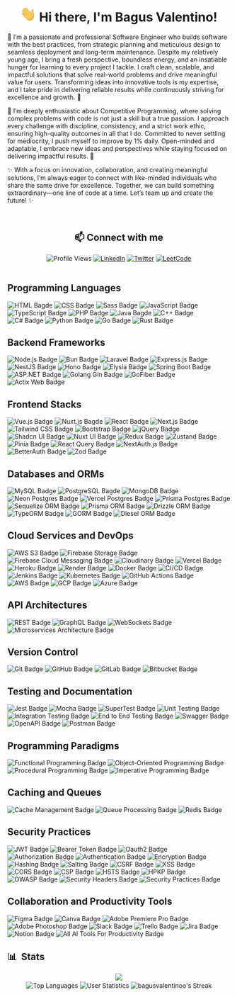 <h1 align="center"><img src="https://raw.githubusercontent.com/bagusvalentinoo/bagusvalentinoo/main/assets/images/wave.gif" height="35px"> Hi there, I'm Bagus Valentino!</h1>

<div align="left">
<p>🌟 I’m a passionate and professional Software Engineer who builds software with the best practices, from strategic planning and meticulous design to seamless deployment and long-term maintenance. Despite my relatively young age, I bring a fresh perspective, boundless energy, and an insatiable hunger for learning to every project I tackle. I craft clean, scalable, and impactful solutions that solve real-world problems and drive meaningful value for users. Transforming ideas into innovative tools is my expertise, and I take pride in delivering reliable results while continuously striving for excellence and growth. 🚀

🎯 I’m deeply enthusiastic about Competitive Programming, where solving complex problems with code is not just a skill but a true passion. I approach every challenge with discipline, consistency, and a strict work ethic, ensuring high-quality outcomes in all that I do. Committed to never settling for mediocrity, I push myself to improve by 1% daily. Open-minded and adaptable, I embrace new ideas and perspectives while staying focused on delivering impactful results. 🌱

✨ With a focus on innovation, collaboration, and creating meaningful solutions, I’m always eager to connect with like-minded individuals who share the same drive for excellence. Together, we can build something extraordinary—one line of code at a time. Let’s team up and create the future! ✨

</p>
<br />
</div>

<div align="center">
  <h2>📫 Connect with me</h2>
  <img alt="Profile Views" height="25px" src="https://komarev.com/ghpvc/?username=bagusvalentinoo&label=Profile%20views&color=0e75b6&style=flat" />
  <a href="https://www.linkedin.com/in/bagus-valentino/" target="_blank"><img alt="LinkedIn" src="https://custom-icon-badges.demolab.com/badge/LinkedIn-0A66C2?logo=linkedin-white&logoColor=fff" height="25px"></a>
  <a href="https://x.com/bagusvalentinoo" target="_blank"><img alt="Twitter" src="https://img.shields.io/badge/Twitter-000000?style=flat&logo=x&logoColor=white" height="25px"></a>
  <a href="https://leetcode.com/u/bagusvalentino/" target="_blank"><img alt="LeetCode" src="https://img.shields.io/badge/-LeetCode-FFA116?style=flat&logo=LeetCode&logoColor=black" height="25px"></a>
</div>

<br />

## Programming Languages

<div align="left">
  <img alt="HTML Bagde" src="https://img.shields.io/badge/HTML-%23E34F26.svg?logo=html5&logoColor=white" height="25px">
  <img alt="CSS Badge" src="https://img.shields.io/badge/CSS-1572B6?logo=css3&logoColor=fff" height="25px">
  <img alt="Sass Badge" src="https://img.shields.io/badge/Sass-C69?logo=sass&logoColor=fff" height="25px">
  <img alt="JavaScript Badge" src="https://img.shields.io/badge/JavaScript-F7DF1E?logo=javascript&logoColor=000" height="25px">
  <img alt="TypeScript Badge" src="https://img.shields.io/badge/TypeScript-3178C6?logo=typescript&logoColor=fff" height="25px">
  <img alt="PHP Badge" src="https://img.shields.io/badge/php-%23777BB4.svg?&logo=php&logoColor=white" height="25px">
  <img alt="Java Bagde" src="https://img.shields.io/badge/Java-%23ED8B00.svg?logo=openjdk&logoColor=white" height="25px">
  <img alt="C++ Badge" src="https://img.shields.io/badge/C++-%2300599C.svg?logo=c%2B%2B&logoColor=white" height="25px">
  <img alt="C# Badge" src="https://custom-icon-badges.demolab.com/badge/C%23-%23239120.svg?logo=cshrp&logoColor=white" height="25px">
  <img alt="Python Badge" src="https://img.shields.io/badge/Python-3776AB?logo=python&logoColor=fff" height="25px">
  <img alt="Go Badge" src="https://img.shields.io/badge/Go-%2300ADD8.svg?&logo=go&logoColor=white" height="25px">
  <img alt="Rust Badge" src="https://img.shields.io/badge/Rust-%23000000.svg?e&logo=rust&logoColor=white" height="25px">
</div>

## Backend Frameworks

<div align="left">
  <img alt="Node.js Badge" src="https://img.shields.io/badge/Node.js-6DA55F?logo=node.js&logoColor=white" height="25px">
  <img alt="Bun Badge" src="https://img.shields.io/badge/Bun-000?logo=bun&logoColor=fff" height="25px">
  <img alt="Laravel Badge" src="https://img.shields.io/badge/Laravel-%23FF2D20.svg?logo=laravel&logoColor=white" height="25px">
  <img alt="Express.js Badge" src="https://img.shields.io/badge/Express.js-%23404d59.svg?logo=express&logoColor=%2361DAFB" height="25px">
  <img alt="NestJS Badge" src="https://img.shields.io/badge/NestJS-%23E0234E.svg?logo=nestjs&logoColor=white" height="25px">
  <img alt="Hono Badge" src="https://img.shields.io/badge/Hono-E36002?logo=hono&logoColor=fff" height="25px">
  <img alt="Elysia Badge" src="https://img.shields.io/badge/Elysia-%23FF6B6B.svg?logo=elysia&logoColor=white" height="25px">
  <img alt="Spring Boot Badge" src="https://img.shields.io/badge/Spring%20Boot-%236DB33F.svg?logo=spring-boot&logoColor=white" height="25px">
  <img alt="ASP.NET Badge" src="https://img.shields.io/badge/ASP.NET-%23512BD4.svg?logo=dotnet&logoColor=white" height="25px">
  <img alt="Golang Gin Badge" src="https://img.shields.io/badge/Golang%20Gin-%2300ADD8.svg?logo=go&logoColor=white" height="25px">
  <img alt="GoFiber Badge" src="https://img.shields.io/badge/GoFiber-%2300ADD8.svg?logo=go&logoColor=white" height="25px">
  <img alt="Actix Web Badge" src="https://img.shields.io/badge/Actix%20Web-%23000000.svg?logo=rust&logoColor=white" height="25px">
</div>

## Frontend Stacks

<div align="left">
  <img alt="Vue.js Badge" src="https://img.shields.io/badge/Vue.js-4FC08D?logo=vuedotjs&logoColor=fff" height="25px">
  <img alt="Nuxt.js Bagde" src="https://img.shields.io/badge/Nuxt-002E3B?logo=nuxt&logoColor=#00DC82" height="25px">
  <img alt="React Badge" src="https://img.shields.io/badge/React-%2320232a.svg?logo=react&logoColor=%2361DAFB" height="25px">
  <img alt="Next.js Badge" src="https://img.shields.io/badge/Next.js-black?logo=next.js&logoColor=white" height="25px">
  <img alt="Tailwind CSS Badge" src="https://img.shields.io/badge/Tailwind%20CSS-%2338B2AC.svg?logo=tailwind-css&logoColor=white" height="25px">
  <img alt="Bootstrap Badge" src="https://img.shields.io/badge/Bootstrap-7952B3?logo=bootstrap&logoColor=fff" height="25px">
  <img alt="jQuery Badge" src="https://img.shields.io/badge/jQuery-0769AD?logo=jquery&logoColor=fff" height="25px">
  <img alt="Shadcn UI Badge" src="https://img.shields.io/badge/shadcn%2Fui-000?logo=shadcnui&logoColor=fff" height="25px">
  <img alt="Nuxt UI Badge" src="https://img.shields.io/badge/nuxt%20ui-000000?style=for-the-badge&logo=nuxt&logoColor=white" height="25px">
  <img alt="Redux Badge" src="https://img.shields.io/badge/Redux-764ABC?logo=redux&logoColor=fff" height="25px">
  <img alt="Zustand Badge" src="https://img.shields.io/badge/zustand-%23007ACC.svg?style=for-the-badge&logo=zustand&logoColor=white" height="25px">
  <img alt="Pinia Badge" src="https://img.shields.io/badge/pinia-%23FFC107.svg?style=for-the-badge&logo=pinia&logoColor=black" height="25px">
  <img alt="React Query Badge" src="https://img.shields.io/badge/react%20query-%23FF4154.svg?style=for-the-badge&logo=reactquery&logoColor=white" height="25px">
  <img alt="NextAuth.js Badge" src="https://img.shields.io/badge/nextauth.js-%23000000.svg?style=for-the-badge&logo=nextauth&logoColor=white" height="25px">
  <img alt="BetterAuth Badge" src="https://img.shields.io/badge/better%20auth-%23000000.svg?style=for-the-badge&logo=nextauth&logoColor=white" height="25px">
  <img alt="Zod Badge" src="https://img.shields.io/badge/zod-%2300ADD8.svg?style=for-the-badge&logo=zod&logoColor=white" height="25px">
</div>

## Databases and ORMs

<div align="left">
  <img alt="MySQL Badge" src="https://img.shields.io/badge/MySQL-4479A1?logo=mysql&logoColor=fff" height="25px">
  <img alt="PostgreSQL Bagde" src="https://img.shields.io/badge/Postgres-%23316192.svg?logo=postgresql&logoColor=white" height="25px">
  <img alt="MongoDB Badge" src="https://img.shields.io/badge/MongoDB-%234ea94b.svg?logo=mongodb&logoColor=white" height="25px">
  <img alt="Neon Postgres Badge" src="https://img.shields.io/badge/Neon%20Postgres-316192?style=flat&logo=neonpostgres&logoColor=white" height="25px">
  <img alt="Vercel Postgres Badge" src="https://img.shields.io/badge/Vercel%20Postgres-000000?style=flat&logo=vercelpostgres&logoColor=white" height="25px">
  <img alt="Prisma Postgres Badge" src="https://img.shields.io/badge/Prisma%20Postgres-316192?style=flat&logo=prismapostgres&logoColor=white" height="25px">
  <img alt="Sequelize ORM Badge" src="https://img.shields.io/badge/sequelize%20orm-%23E10098.svg?style=for-the-badge&logo=sequelize&logoColor=white" height="25px">
  <img alt="Prisma ORM Badge" src="https://img.shields.io/badge/prisma%20orm-%230089B2.svg?style=for-the-badge&logo=prisma&logoColor=white" height="25px">
  <img alt="Drizzle ORM Badge" src="https://img.shields.io/badge/drizzle%20orm-%2300BCD4.svg?style=for-the-badge&logo=drizzle&logoColor=white" height="25px">
  <img alt="TypeORM Badge" src="https://img.shields.io/badge/typeorm-%23FF5722.svg?style=for-the-badge&logo=typeorm&logoColor=white" height="25px">
  <img alt="GORM Badge" src="https://img.shields.io/badge/gorm-%2300C58E.svg?style=for-the-badge&logo=gorm&logoColor=white" height="25px">
  <img alt="Diesel ORM Badge" src="https://img.shields.io/badge/diesel%20orm-%23000000.svg?style=for-the-badge&logo=rust&logoColor=white" height="25px">
</div>

## Cloud Services and DevOps

<div align="left">
  <img alt="AWS S3 Badge" src="https://img.shields.io/badge/AWS%20S3-569A31?style=flat&logo=amazons3&logoColor=white" height="25px">
  <img alt="Firebase Storage Badge" src="https://img.shields.io/badge/Firebase%20Storage-FFCA28?style=flat&logo=firebase&logoColor=white" height="25px">
  <img alt="Firebase Cloud Messaging Badge" src="https://img.shields.io/badge/Firebase%20Cloud%20Messaging-FFCA28?style=flat&logo=firebase&logoColor=white" height="25px">
  <img alt="Cloudinary Badge" src="https://img.shields.io/badge/Cloudinary-0170FE?style=flat&logo=cloudinary&logoColor=white" height="25px">
  <img alt="Vercel Badge" src="https://img.shields.io/badge/Vercel-000000?style=flat&logo=vercel&logoColor=white" height="25px">
  <img alt="Heroku Badge" src="https://img.shields.io/badge/Heroku-430098?style=flat&logo=heroku&logoColor=white" height="25px">
  <img alt="Render Badge" src="https://img.shields.io/badge/Render-000000?style=flat&logo=render&logoColor=white" height="25px">
  <img alt="Docker Badge" src="https://img.shields.io/badge/Docker-2496ED?logo=docker&logoColor=fff" height="25px">
  <img alt="CI/CD Badge" src="https://img.shields.io/badge/CI%2FCD-4285F4?style=flat&logo=googlecloud&logoColor=white" height="25px">
  <img alt="Jenkins Badge" src="https://img.shields.io/badge/Jenkins-D24939?style=flat&logo=jenkins&logoColor=white" height="25px">
  <img alt="Kubernetes Badge" src="https://img.shields.io/badge/Kubernetes-326CE5?style=flat&logo=kubernetes&logoColor=white" height="25px">
  <img alt="GitHub Actions Badge" src="https://img.shields.io/badge/GitHub%20Actions-2088FF?style=flat&logo=githubactions&logoColor=white" height="25px">
  <img alt="AWS Badge" src="https://img.shields.io/badge/AWS-232F3E?style=flat&logo=amazonaws&logoColor=white" height="25px">
  <img alt="GCP Badge" src="https://img.shields.io/badge/GCP-4285F4?style=flat&logo=googlecloud&logoColor=white" height="25px">
  <img alt="Azure Badge" src="https://img.shields.io/badge/Azure-0078D4?style=flat&logo=microsoftazure&logoColor=white" height="25px">
</div>

## API Architectures

<div align="left">
  <img alt="REST Badge" src="https://img.shields.io/badge/REST-000000?style=flat&logo=rest&logoColor=white" height="25px">
  <img alt="GraphQL Badge" src="https://img.shields.io/badge/GraphQL-E10098?style=flat&logo=graphql&logoColor=white" height="25px">
  <img alt="WebSockets Badge" src="https://img.shields.io/badge/WebSockets-010101?style=flat&logo=socket.io&logoColor=white" height="25px">
  <img alt="Microservices Architecture Badge" src="https://img.shields.io/badge/Microservices%20Architecture-2196F3?style=flat&logo=microservices&logoColor=white" height="25px">
</div>

## Version Control

<div align="left">
  <img alt="Git Badge" src="https://img.shields.io/badge/Git-F05032?style=flat&logo=git&logoColor=white" height="25px">
  <img alt="GitHub Badge" src="https://img.shields.io/badge/GitHub-181717?style=flat&logo=github&logoColor=white" height="25px">
  <img alt="GitLab Badge" src="https://img.shields.io/badge/GitLab-FCA121?style=flat&logo=gitlab&logoColor=white" height="25px">
  <img alt="Bitbucket Badge" src="https://img.shields.io/badge/Bitbucket-0052CC?style=flat&logo=bitbucket&logoColor=white" height="25px">
</div>

## Testing and Documentation

<div align="left">
  <img alt="Jest Badge" src="https://img.shields.io/badge/Jest-C21325?style=flat&logo=jest&logoColor=white" height="25px">
  <img alt="Mocha Badge" src="https://img.shields.io/badge/Mocha-8D6748?style=flat&logo=mocha&logoColor=white" height="25px">
  <img alt="SuperTest Badge" src="https://img.shields.io/badge/SuperTest-4CAF50?style=flat&logo=supertest&logoColor=white" height="25px">
  <img alt="Unit Testing Badge" src="https://img.shields.io/badge/Unit%20Testing-2196F3?style=flat&logo=unittesting&logoColor=white" height="25px">
  <img alt="Integration Testing Badge" src="https://img.shields.io/badge/Integration%20Testing-FFC107?style=flat&logo=integrationtesting&logoColor=white" height="25px">
  <img alt="End to End Testing Badge" src="https://img.shields.io/badge/End%20to%20End%20Testing-FF5722?style=flat&logo=endtoendtesting&logoColor=white" height="25px">
  <img alt="Swagger Badge" src="https://img.shields.io/badge/Swagger-85EA2D?style=flat&logo=swagger&logoColor=black" height="25px">
  <img alt="OpenAPI Badge" src="https://img.shields.io/badge/OpenAPI-6BA539?style=flat&logo=openapiinitiative&logoColor=white" height="25px">
  <img alt="Postman Badge" src="https://img.shields.io/badge/Postman-FF6C37?style=flat&logo=postman&logoColor=white" height="25px">
</div>

## Programming Paradigms

<div align="left">
  <img alt="Functional Programming Badge" src="https://img.shields.io/badge/Functional%20Programming-4CAF50?style=flat&logo=functionalprogramming&logoColor=white" height="25px">
  <img alt="Object-Oriented Programming Badge" src="https://img.shields.io/badge/Object%20Oriented%20Programming-2196F3?style=flat&logo=oop&logoColor=white" height="25px">
  <img alt="Procedural Programming Badge" src="https://img.shields.io/badge/Procedural%20Programming-FFC107?style=flat&logo=proceduralprogramming&logoColor=white" height="25px">
  <img alt="Imperative Programming Badge" src="https://img.shields.io/badge/Imperative%20Programming-FF5722?style=flat&logo=imperativeprogramming&logoColor=white" height="25px">
</div>

## Caching and Queues

<div align="left">
  <img alt="Cache Management Badge" src="https://img.shields.io/badge/Cache%20Management-4CAF50?style=flat&logo=cachemanagement&logoColor=white" height="25px">
  <img alt="Queue Processing Badge" src="https://img.shields.io/badge/Queue%20Processing-2196F3?style=flat&logo=queueprocessing&logoColor=white" height="25px">
  <img alt="Redis Badge" src="https://img.shields.io/badge/Redis-DC382D?style=flat&logo=redis&logoColor=white" height="25px">
</div>

## Security Practices

<div align="left">
  <img alt="JWT Badge" src="https://img.shields.io/badge/JWT-4CAF50?style=flat&logo=jwt&logoColor=white" height="25px">
  <img alt="Bearer Token Badge" src="https://img.shields.io/badge/Bearer%20Token-2196F3?style=flat&logo=bearertoken&logoColor=white" height="25px">
  <img alt="Oauth2 Badge" src="https://img.shields.io/badge/Oauth2-FFC107?style=flat&logo=oauth2&logoColor=white" height="25px">
  <img alt="Authorization Badge" src="https://img.shields.io/badge/Authorization-FF5722?style=flat&logo=authorization&logoColor=white" height="25px">
  <img alt="Authentication Badge" src="https://img.shields.io/badge/Authentication-9C27B0?style=flat&logo=authentication&logoColor=white" height="25px">
  <img alt="Encryption Badge" src="https://img.shields.io/badge/Encryption-607D8B?style=flat&logo=encryption&logoColor=white" height="25px">
  <img alt="Hashing Badge" src="https://img.shields.io/badge/Hashing-795548?style=flat&logo=hashing&logoColor=white" height="25px">
  <img alt="Salting Badge" src="https://img.shields.io/badge/Salting-3F51B5?style=flat&logo=salting&logoColor=white" height="25px">
  <img alt="CSRF Badge" src="https://img.shields.io/badge/CSRF-009688?style=flat&logo=csrf&logoColor=white" height="25px">
  <img alt="XSS Badge" src="https://img.shields.io/badge/XSS-8BC34A?style=flat&logo=xss&logoColor=white" height="25px">
  <img alt="CORS Badge" src="https://img.shields.io/badge/CORS-FF9800?style=flat&logo=cors&logoColor=white" height="25px">
  <img alt="CSP Badge" src="https://img.shields.io/badge/CSP-00BCD4?style=flat&logo=csp&logoColor=white" height="25px">
  <img alt="HSTS Badge" src="https://img.shields.io/badge/HSTS-673AB7?style=flat&logo=hsts&logoColor=white" height="25px">
  <img alt="HPKP Badge" src="https://img.shields.io/badge/HPKP-E91E63?style=flat&logo=hpkp&logoColor=white" height="25px">
  <img alt="OWASP Badge" src="https://img.shields.io/badge/OWASP-607D8B?style=flat&logo=owasp&logoColor=white" height="25px">
  <img alt="Security Headers Badge" src="https://img.shields.io/badge/Security%20Headers-4CAF50?style=flat&logo=securityheaders&logoColor=white" height="25px">
  <img alt="Security Practices Badge" src="https://img.shields.io/badge/Security%20Practices-FF5722?style=flat&logo=securitypractices&logoColor=white" height="25px">
</div>

## Collaboration and Productivity Tools

<div align="left">
  <img alt="Figma Badge" src="https://img.shields.io/badge/Figma-F24E1E?style=flat&logo=figma&logoColor=white" height="25px">
  <img alt="Canva Badge" src="https://img.shields.io/badge/Canva-00C4CC?style=flat&logo=canva&logoColor=white" height="25px">
  <img alt="Adobe Premiere Pro Badge" src="https://img.shields.io/badge/Adobe%20Premiere%20Pro-9999FF?style=flat&logo=adobepremierepro&logoColor=white" height="25px">
  <img alt="Adobe Photoshop Badge" src="https://img.shields.io/badge/Adobe%20Photoshop-31A8FF?style=flat&logo=adobephotoshop&logoColor=white" height="25px">
  <img alt="Slack Badge" src="https://img.shields.io/badge/Slack-4A154B?style=flat&logo=slack&logoColor=white" height="25px">
  <img alt="Trello Badge" src="https://img.shields.io/badge/Trello-0052CC?style=flat&logo=trello&logoColor=white" height="25px">
  <img alt="Jira Badge" src="https://img.shields.io/badge/Jira-0052CC?style=flat&logo=jira&logoColor=white" height="25px">
  <img alt="Notion Badge" src="https://img.shields.io/badge/Notion-000000?style=flat&logo=notion&logoColor=white" height="25px">
  <img alt="All AI Tools For Productivity Badge" src="https://img.shields.io/badge/All%20AI%20Tools%20For%20Productivity-4CAF50?style=flat&logo=otheraitools&logoColor=white" height="25px">
</div>

## 📊 &nbsp;Stats

<div align="center">
    <div align="center">
        <img src="https://github-profile-trophy.vercel.app/?username=bagusvalentinoo&column=-1&theme=juicyfresh" />
    </div>
    <div align="center">
        <img src="https://github-readme-stats.vercel.app/api/top-langs/?username=bagusvalentinoo&amp;langs_count=10&amp;title_color=0891b2&amp;text_color=ffffff&amp;icon_color=0891b2&amp;bg_color=1c1917&amp;hide_border=true&amp;locale=en&amp;layout=compact&exclude_repo=Customer-Review-ML-Case,Artificial-Neural-Network" alt="Top Languages" />
        <img src="https://github-readme-stats-sigma-five.vercel.app/api?username=bagusvalentinoo&title_color=0891b2&text_color=ffffff&icon_color=0891b2&bg_color=1c1917&hide_border=true&count_private=true&include_all_commits=true" alt="User Statistics" />
        <img src="https://github-readme-streak-stats.herokuapp.com/?user=bagusvalentinoo&theme=dark&hide_border=true" alt="bagusvalentinoo's Streak" />
    </div>
</div>
<br />
